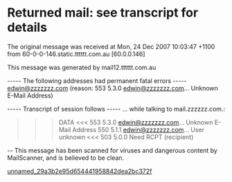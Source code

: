 # Returned mail: see transcript for details

The original message was received at Mon, 24 Dec 2007 10:03:47 +1100
from 60-0-0-146.static.tttttt.com.au [60.0.0.146]

This message was generated by mail12.tttttt.com.au

   ----- The following addresses had permanent fatal errors -----
<edwin@zzzzzzz.com>
    (reason: 553 5.3.0 <edwin@zzzzzzz.com>... Unknown E-Mail Address)

   ----- Transcript of session follows -----
... while talking to mail.zzzzzz.com.:
>>> DATA
<<< 553 5.3.0 <edwin@zzzzzzz.com>... Unknown E-Mail Address
550 5.1.1 <edwin@zzzzzzz.com>... User unknown
<<< 503 5.0.0 Need RCPT (recipient)

-- 
This message has been scanned for viruses and
dangerous content by MailScanner, and is
believed to be clean.





[unnamed_29a3b2e95d654441958842dea2bc372f](unnamed_29a3b2e95d654441958842dea2bc372f.eml)